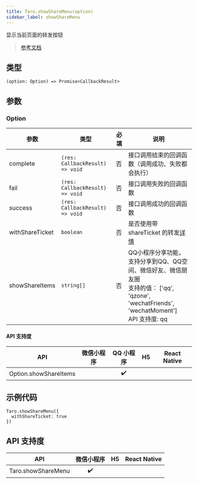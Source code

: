 ```yaml
---
title: Taro.showShareMenu(option)
sidebar_label: showShareMenu
---
```


显示当前页面的转发按钮

> [参考文档](https://developers.weixin.qq.com/miniprogram/dev/api/share/wx.showShareMenu.html)

## 类型

```tsx
(option: Option) => Promise<CallbackResult>
```

## 参数

### Option

<table>
  <thead>
    <tr>
      <th>参数</th>
      <th>类型</th>
      <th style={{ textAlign: "center"}}>必填</th>
      <th>说明</th>
    </tr>
  </thead>
  <tbody>
    <tr>
      <td>complete</td>
      <td><code>(res: CallbackResult) =&gt; void</code></td>
      <td style={{ textAlign: "center"}}>否</td>
      <td>接口调用结束的回调函数（调用成功、失败都会执行）</td>
    </tr>
    <tr>
      <td>fail</td>
      <td><code>(res: CallbackResult) =&gt; void</code></td>
      <td style={{ textAlign: "center"}}>否</td>
      <td>接口调用失败的回调函数</td>
    </tr>
    <tr>
      <td>success</td>
      <td><code>(res: CallbackResult) =&gt; void</code></td>
      <td style={{ textAlign: "center"}}>否</td>
      <td>接口调用成功的回调函数</td>
    </tr>
    <tr>
      <td>withShareTicket</td>
      <td><code>boolean</code></td>
      <td style={{ textAlign: "center"}}>否</td>
      <td>是否使用带 shareTicket 的转发<a href="https://developers.weixin.qq.com/miniprogram/dev/framework/open-ability/share.html">详情</a></td>
    </tr>
    <tr>
      <td>showShareItems</td>
      <td><code>string[]</code></td>
      <td style={{ textAlign: "center"}}>否</td>
      <td>QQ小程序分享功能，支持分享到QQ、QQ空间、微信好友、微信朋友圈<br />支持的值： ['qq', 'qzone', 'wechatFriends', 'wechatMoment']<br />API 支持度: qq</td>
    </tr>
  </tbody>
</table>

#### API 支持度

|          API          | 微信小程序 | QQ 小程序 | H5 | React Native |
|:---------------------:|:-----:|:------:|:--:|:------------:|
| Option.showShareItems |       |   ✔️   |    |              |

## 示例代码

```tsx
Taro.showShareMenu({
  withShareTicket: true
})
```

## API 支持度

|        API         | 微信小程序 | H5 | React Native |
|:------------------:|:-----:|:--:|:------------:|
| Taro.showShareMenu |  ✔️   |    |              |
